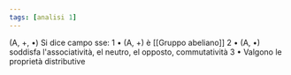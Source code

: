 ```yaml
---
tags: [analisi 1]
---
```

(A, +, •) Si dice campo sse:
	1 • (A, +) è [[Gruppo abeliano]]
	2 • (A, •) soddisfa l'associatività, el neutro, el opposto, commutatività
	3 • Valgono le proprietà distributive